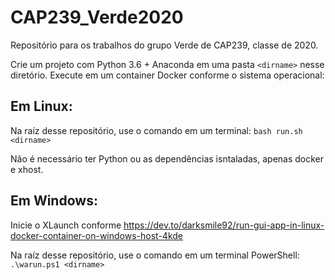 # CAP239_Verde2020
Repositório para os trabalhos do grupo Verde de CAP239, classe de 2020.

Crie um projeto com Python 3.6 + Anaconda em uma pasta `<dirname>` nesse diretório. Execute em um container Docker conforme o sistema operacional:

## Em Linux:
Na raíz desse repositório, use o comando em um terminal:
`bash run.sh <dirname>`

Não é necessário ter Python ou as dependências isntaladas, apenas docker e xhost.

## Em Windows:
Inicie o XLaunch conforme  https://dev.to/darksmile92/run-gui-app-in-linux-docker-container-on-windows-host-4kde

Na raíz desse repositório, use o comando em um terminal PowerShell:
`.\warun.ps1 <dirname>`
